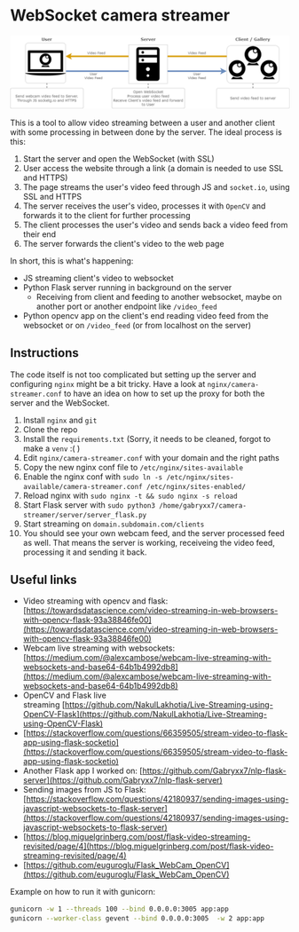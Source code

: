 # WebSocket camera streamer
![Camera streamer scheme](https://github.com/Gabryxx7/camera-streamer/blob/main/camera-streamer.png?raw=true)

This is a tool to allow video streaming between a user and another client with some processing in between done by the server.
The ideal process is this:
1. Start the server and open the WebSocket (with SSL)
2. User access the website through a link (a domain is needed to use SSL and HTTPS)
3. The page streams the user's video feed through JS and `socket.io`, using SSL and HTTPS
4. The server receives the user's video, processes it with `OpenCV` and forwards it to the client for further processing
5. The client processes the user's video and sends back a video feed from their end
6. The server forwards the client's video to the web page

In short, this is what's happening:
- JS streaming client's video to websocket
- Python Flask server running in background on the server
    - Receiving from client and feeding to another websocket, maybe on another port or another endpoint like `/video_feed`
- Python opencv app on the client's end reading video feed from the websocket or on `/video_feed` (or from localhost on the server)

## Instructions
The code itself is not too complicated but setting up the server and configuring `nginx` might be a bit tricky.
Have a look at `nginx/camera-streamer.conf` to have an idea on how to set up the proxy for both the server and the WebSocket.

1. Install `nginx` and `git`
2. Clone the repo
3. Install the `requirements.txt` (Sorry, it needs to be cleaned, forgot to make a `venv` :( )
4. Edit `nginx/camera-streamer.conf` with your domain and the right paths
5. Copy the new nginx conf file to `/etc/nginx/sites-available` 
6. Enable the nginx conf with `sudo ln -s /etc/nginx/sites-available/camera-streamer.conf /etc/nginx/sites-enabled/`
7. Reload nginx with `sudo nginx -t && sudo nginx -s reload`
8. Start Flask server with `sudo python3 /home/gabryxx7/camera-streamer/server/server_flask.py`
9. Start streaming on `domain.subdomain.com/clients`
10. You should see your own webcam feed, and the server processed feed as well. That means the server is working, receiveing the video feed, processing it and sending it back.

## Useful links
- Video streaming with opencv and flask: [https://towardsdatascience.com/video-streaming-in-web-browsers-with-opencv-flask-93a38846fe00](https://towardsdatascience.com/video-streaming-in-web-browsers-with-opencv-flask-93a38846fe00)
- Webcam live streaming with websockets: [https://medium.com/@alexcambose/webcam-live-streaming-with-websockets-and-base64-64b1b4992db8](https://medium.com/@alexcambose/webcam-live-streaming-with-websockets-and-base64-64b1b4992db8)
- OpenCV and Flask live streaming [https://github.com/NakulLakhotia/Live-Streaming-using-OpenCV-Flask](https://github.com/NakulLakhotia/Live-Streaming-using-OpenCV-Flask)
- [https://stackoverflow.com/questions/66359505/stream-video-to-flask-app-using-flask-socketio](https://stackoverflow.com/questions/66359505/stream-video-to-flask-app-using-flask-socketio)
- Another Flask app I worked on: [https://github.com/Gabryxx7/nlp-flask-server](https://github.com/Gabryxx7/nlp-flask-server)
- Sending images from JS to Flask: [https://stackoverflow.com/questions/42180937/sending-images-using-javascript-websockets-to-flask-server](https://stackoverflow.com/questions/42180937/sending-images-using-javascript-websockets-to-flask-server)
- [https://blog.miguelgrinberg.com/post/flask-video-streaming-revisited/page/4](https://blog.miguelgrinberg.com/post/flask-video-streaming-revisited/page/4)
- [https://github.com/euguroglu/Flask_WebCam_OpenCV](https://github.com/euguroglu/Flask_WebCam_OpenCV)

Example on how to run it with gunicorn:

```bash
gunicorn -w 1 --threads 100 --bind 0.0.0.0:3005 app:app
gunicorn --worker-class gevent --bind 0.0.0.0:3005  -w 2 app:app
```
